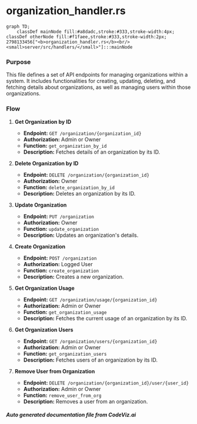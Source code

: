# organization_handler.rs

```mermaid
graph TD;
    classDef mainNode fill:#a8dadc,stroke:#333,stroke-width:4px;
classDef otherNode fill:#f1faee,stroke:#333,stroke-width:2px;
2798133456["<b>organization_handler.rs</b><br/><small>server/src/handlers/</small>"]:::mainNode

```
### Purpose
This file defines a set of API endpoints for managing organizations within a system. It includes functionalities for creating, updating, deleting, and fetching details about organizations, as well as managing users within those organizations.

### Flow
1. **Get Organization by ID**
   - **Endpoint:** `GET /organization/{organization_id}`
   - **Authorization:** Admin or Owner
   - **Function:** `get_organization_by_id`
   - **Description:** Fetches details of an organization by its ID.

2. **Delete Organization by ID**
   - **Endpoint:** `DELETE /organization/{organization_id}`
   - **Authorization:** Owner
   - **Function:** `delete_organization_by_id`
   - **Description:** Deletes an organization by its ID.

3. **Update Organization**
   - **Endpoint:** `PUT /organization`
   - **Authorization:** Owner
   - **Function:** `update_organization`
   - **Description:** Updates an organization's details.

4. **Create Organization**
   - **Endpoint:** `POST /organization`
   - **Authorization:** Logged User
   - **Function:** `create_organization`
   - **Description:** Creates a new organization.

5. **Get Organization Usage**
   - **Endpoint:** `GET /organization/usage/{organization_id}`
   - **Authorization:** Admin or Owner
   - **Function:** `get_organization_usage`
   - **Description:** Fetches the current usage of an organization by its ID.

6. **Get Organization Users**
   - **Endpoint:** `GET /organization/users/{organization_id}`
   - **Authorization:** Admin or Owner
   - **Function:** `get_organization_users`
   - **Description:** Fetches users of an organization by its ID.

7. **Remove User from Organization**
   - **Endpoint:** `DELETE /organization/{organization_id}/user/{user_id}`
   - **Authorization:** Admin or Owner
   - **Function:** `remove_user_from_org`
   - **Description:** Removes a user from an organization.

##### Auto generated documentation file from CodeViz.ai
